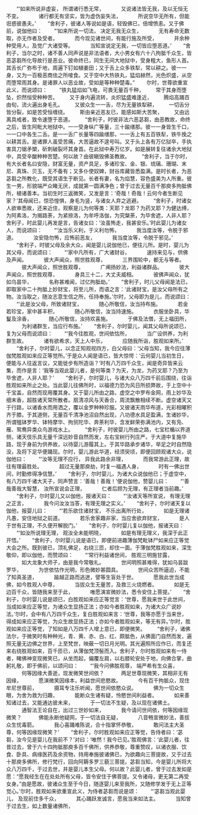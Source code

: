 <!-- { "loadSidebar": true } -->
　　“‘如来所说非虚妄，
所谓诸行悉无常，
　　　又说诸法皆无我，及以无恒无不变。
　　　诸行都无有坚实，皆为虚伪妄失法，
　　　所说空华无所有，但能诳惑彼愚夫。’
　　“舍利子，彼诸人等说如是语，轻毁佛已，倍增愤恚。又于佛前，说伽他曰：
　　“‘如来所说一切法，
决定无我无众生，
　　　无有寿命无数取，亦无作者及受者。
　　　而今现见诸世间，有能行施及所受，
　　　并余种种受用人，及觉广大诸受等。
　　　当知宣说定无我，一切皆应堕恶道。’
　　“舍利子，当尔之时，诸不善人同声说是非法语者，大小男女有六十八拘胝千众生，皆恶苾芻所化导故行是恶业。彼命终已，同生无间大地狱中，受身粗大，鱼形人首。其舌长广弥布于地，周遍下钉如植姜田；又于舌上众多铁犁，常以耕之。彼一一身，又为一百极恶商佉之所唼食。又于空中大热铁丸，猛焰赫然，光色炽盛，从空而堕常雨其身。是诸罪人以恶业故，受如是等种种楚毒。”
　　尔时，世尊欲重宣此义，而说颂曰：
　　“铁丸猛焰如飞电，可畏无量百千种，
　　常于其身而堕坠，炽然恒受种种苦。
　　又于身内遍流转，炎炽猛盛难逢近，
　　腾焰高踊百由旬，流火遍出身毛孔。
　　又彼众生一一舌，尽为无量铁犁耕，
　　一切舌分皆分裂，如是苦受恒缠绕。
　　斯由亲近恶友已，能感如斯大苦聚，
　　又由远离具戒者，致令速堕于恶道。
　　“舍利子，时彼非法六恶苾芻，由恶教故，命终之后，皆生阿毗大地狱中。一一受身纵广等量，三十踰缮那。彼一一身皆生千口，一一口中各生二舌。是一一舌广长量等四踰缮那，一一舌上有五百铁犁，铁牛挽之以耕其舌。是诸罪人虽受苦痛，大苦逼故不遑号叫。又于头上各有万亿狱卒，手执害具刀锯矛槊，斫刺破裂坏其身首。在此狱中寿万亿岁。如是展转复往诸余大地狱中，具受辛酸种种苦楚。何以故？由彼瞋毁佛圣教故。
　　“舍利子，当于尔时，有大长者名曰安隐，财富无量，资产具足，多诸珍宝、金、银、琉璃、珊瑚、末尼、真珠、贝玉，无不备有；又多仆使奴婢，财谷库藏皆悉盈满。是时长者，为恶苾芻之所教化，既受其语生于断见。长者有妻，名为焰慧，容色盛美为人所重。彼生一男，形貌端严众睹无厌，成就第一圆满净色；曾于过去无量百千那庾多拘胝佛所，植诸善本。当初生时三返微笑，又发是言：‘奇哉！奇哉！云何今者生断见家？’其母闻已，惊恐惶惧，身毛为竖，与诸女人弃之逃避。
　　“舍利子，时诸女人欲审悉故，还来近住，观察是儿为何等类：天耶？龙耶？为药叉耶？为健达缚，为阿素洛，为揭路荼，为紧捺洛，为牟呼洛伽，为究槃荼，为毕舍遮，人非人耶？舍利子，时此婴儿再发是言，告诸女曰：‘汝虽怖走，我甚安乐。’时此婴儿为诸女人，而说颂曰：
　　“‘汝当乐义利，于义利勿怖，
　　　我当度汝等，令脱于邪道。
　　　汝安隐勿怖，应怖前恶友，
　　　我当度汝等，令脱于邪见。’
　　“舍利子，时彼父母及余大众，闻是婴儿说伽他已，便往儿所。是时，婴儿为其父母，而说颂曰：
　　“‘家中凡所有，广大诸财谷，
　　　速持来见与，供佛及声闻。
　　　彼大声闻众，照世胜观尊，
　　　三界围轮中，都无与等者。
　　　彼大声闻众，照世胜观尊，
　　　广阐扬妙法，利益诸群品。
　　　彼大声闻众，照世胜观尊，
　　　身具三十二，大丈夫威相。
　　　彼佛声闻众，犹如乌昙华，
　　　名称甚难闻，过亿拘胝劫。’
　　“舍利子，时儿父母闻是法已，即取家中二十拘胝上妙财宝，将至儿所，而语之言：‘此诸财宝，是汝父母所有之物。汝当取之，随汝志意生信之所，任持奉施。’尔时，父母即为是儿，而说颂曰：
　　“‘此是汝父母，所致诸财宝，
　　　随心所敬信，汝当持布施。
　　　若金若珍宝，家中甚丰积，
　　　随心所敬信，汝当持速施。
　　　衣服坐卧具，华鬘及涂香，
　　　随心所敬信，汝持欢喜施。
　　　于佛及法僧，无上福田所，
　　　为利诸群生，当应行布施。’
　　“舍利子，尔时婴儿，闻其父母所说颂已，复为父母而说颂曰：
　　“‘我今往胜观，世间依怙所，
　　　当广设供养，为利群生故。
　　　诸有欲希求，天上人中乐，
　　　应随我所诣，胜观如来所。’
　　“舍利子，尔时婴儿，以念正知观视四方，白父母曰：‘父母当知，我今应往薄伽梵胜观如来应正等觉所。’于是众人闻是语已，皆大惊愕：‘云何婴儿当初生日，便能与人往返言议，又能徙步有所造诣？’时有八万四千众生，闻是奇异皆来云集，而作是言：‘我等当观此婴儿者，是何等类？为天，为龙，为药叉耶？乃至为毕舍遮，人非人耶？’
　　“舍利子，尔时婴儿，与诸大众八万四千前后围绕，往诣胜观如来所止之处。当此婴儿往佛所时，以福德力恐为风日所损弊故，于上空中十千宝盖，自然而现用覆其身。又于婴儿所由之路，虚空之中罗布金网，雨上妙华及细末香，超胜诸天常所散者。扇清凉风与天香合，周流飘散相续不断。虚空诸天又于行路，以诸香水而用洒之，覆以金罗种种珍服。又彼诸天雨华布道，光彩相曜积齐于膝。于其道侧，无量百千清净池沼自然出现，八功德水具足盈满，生诸妙华，所谓殟钵罗华、钵特摩华、拘贸陀华、奔荼利华，含发鲜荣弥满池内，又有凫、雁、鸳鸯异类众鸟游戏水上。
　　“舍利子，时彼婴儿所由之路，七宝栏楯以界道侧，诸天伎乐具无量千深远妙音自然而发，左右宝树行列庄严。于大道中复施华路，现于身前为供养故，以待婴儿游履其上。于其华路承步诸华，举足之时自然隐没，及将下足华便踊现。尔时，婴儿游此华道，经须臾顷，即便回顾观诸大众，说伽他曰：
　　“‘汝等无理不应行，
异我此路余非理，
　　　而我常游此正理，故往有理最胜处。
　　　超过无量那庾劫，时复一福遇人身，
　　　时有一佛出世间，时勤修得净信慧。’
　　“舍利子，尔时婴儿，为诸大众说伽他已；于虚空中，有八万四千诸大天子，同声赞言：‘善哉！善哉！’便说伽他，赞婴儿曰：
　　“‘善哉善哉大智慧，
汝所宣说会正理，
　　　仁者后顾为无理，有正理者当前趣。’
　　“舍利子，尔时婴儿又以伽他，报诸天曰：
　　“‘汝诸天等所宣说，
有理无理之正言，
　　　我今问汝汝当答，有理无理之实义。’
　　“舍利子，尔时诸天复以伽他，报婴儿曰：
　　“‘若乐欲住诸财宝，
不乐出离所行处，
　　　如是无理诸凡愚，安住地狱之前道。
　　　若乐舍家趣非家，当应舍欲弃财宝，
　　　是人于世有正理，不久便开解脱门。’
　　“舍利子，尔时婴儿复以伽他，报诸天曰：
　　“‘如汝所说理无理，
观汝全未能明晓，
　　　如是有理无理义，我深于此正开悟。’
　　“舍利子，尔时婴儿说是语已，即便前进趣薄伽梵毗钵尸如来应正等觉大会之所。既到彼已，顶礼佛足，右绕三匝，却住一面。于薄伽梵胜观如来，深生敬仰，即以伽他，而赞颂曰：
　　“‘常行利益诸世间，
胜观三明施甘露，
　　　如大龙象大师子，由是我今常敬礼。
　　　世间明照甚难得，犹如乌昙跋罗华，
　　　为世依怙作光明，形色微妙甚圆具。
　　　世间众苦所逼迫，不能了知真圣道，
　　　踰越正路而逃迸，譬等生盲处于世。
　　　愿我此世当成佛，如今胜观人中尊，
　　　当拔众生无量苦，及救三火烧燃者。
　　　如是无边百千众，皆随我来至于此，
　　　唯愿演宣微妙法，悉令安住上菩提。’
　　“舍利子，尔时婴儿说是颂已，白胜观如来应正等觉言：‘世尊，愿我来世于此世间，当成如来应正等觉，为诸众生显扬正法；亦如今者胜观如来，为诸大众广说妙法。’尔时，会中有八万四千众生，复白胜观如来言：‘世尊，我等亦愿于当来世，得成如来应正等觉，为众生故显扬正法；亦如今者胜观如来，等无有异。’尔时，胜观如来应正等觉，了知如是八万四千人增上意已，即便微笑。
　　“舍利子，诸佛法尔，于微笑时有种种光，青、黄、赤、白、红、颇胝色，从佛面门自然而发，遍照无量无边佛之世界，上至梵世，映蔽一切日月光明。其光遍照所应作已，而复还来右绕胜观如来，百千匝已，从薄伽梵顶髻而入。舍利子，尔时胜观如来有一侍者，睹佛神变现微笑已，从坐而起，偏覆左肩，以右膝轮安处于地，向佛合掌，曲躬礼敬，即于佛前，以颂问曰：
　　“‘我今问佛胜观尊，
端严希有生众喜，
　　　何等因缘大善逝，现发微笑世间依？
　　　两足世尊现微笑，其相非无有因缘，
　　　愿演微笑因缘本，利益世间悲愍故。
　　　今有百千拘胝众，现住牟尼世尊前，
　　　摄耳专注乐听闻，愿世间依愍众说。
　　　佛为一切众生眼，为舍为救为归趣，
　　　能断众生诸有疑，怜愍世间利益者。
　　　如来善知诸过去，又能通达彼未来，
　　　于一切法不生疑，及以现在诸佛土。
　　　通智法王论自在，出过三世妙如来，
　　　我今请问世间依，何等因缘现微笑？
　　　佛能永断他疑网，于一切法自无疑，
　　　八音畅宣微妙法，善拔众生忧毒箭。
　　　我心喜踊难陈说，合十指掌怀恭敬，
　　　敢问法主大圣尊，何等因缘现微笑？’
　　“舍利子，尔时胜观如来应正等觉，告侍者曰：‘苾芻，汝今见是婴儿在我前不？’对曰：‘唯然！我今已见。’胜观佛言：‘此婴儿者，往昔过去，曾于六十四拘胝那庾多百千佛所，供养恭敬，尊重赞叹，以诸衣服、饮食、卧具、病缘医药及余资物，持用奉施彼诸佛已，为欲趣向三菩提故，又于过去十那庾多佛所，修行梵行，回向阿耨多罗三藐三菩提。苾芻当知，今是婴儿所将大众八万四千，于过去世，并是婴儿本生父母。何以故？此婴儿者，曾于过去发如是愿：“愿我经生在在处处所有父母，皆令安住于佛菩提。又令诸母，更无第二再受女身。”由是愿故，彼诸众生至于今日，随逐婴儿来至我所，又随修学发于无上正等觉心。’尔时，胜观如来欲重宣此义，为侍者苾芻而说是颂：
　　“‘苾芻当观此婴儿，
及现前住多千众，
　　　其心踊跃发诚言，愿我当来如法主。
　　　当知曾于过去生，如上数量诸佛所，
